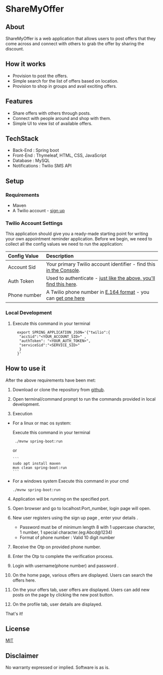 # ShareMyOffer


## About

ShareMyOffer is a web application that allows users to post offers that they come across and connect with others to grab the offer by sharing the discount.



## How it works

- Provision to post the offers.
- Simple search for the list of offers based on location.
- Provision to shop in groups and avail exciting offers.



## Features

- Share offers with others through posts.
- Connect with people around and shop with them.
- Simple UI to view list of available offers.



## TechStack 

- Back-End : Spring boot
- Front-End : Thymeleaf, HTML, CSS, JavaScript
- Database : MySQL
- Notifications : Twilio SMS API


## Setup
### Requirements
 - Maven
 - A Twilio account - [sign up](https://www.twilio.com/try-twilio)


### Twilio Account Settings

This application should give you a ready-made starting point for writing your
own appointment reminder application. Before we begin, we need to collect
all the config values we need to run the application:

| Config&nbsp;Value | Description                                                                                                                                                  |
| :---------------- | :----------------------------------------------------------------------------------------------------------------------------------------------------------- |
| Account&nbsp;Sid  | Your primary Twilio account identifier - find this [in the Console](https://www.twilio.com/console).                                                         |
| Auth&nbsp;Token   | Used to authenticate - [just like the above, you'll find this here](https://www.twilio.com/console).                                                         |
| Phone&nbsp;number | A Twilio phone number in [E.164 format](https://en.wikipedia.org/wiki/E.164) - you can [get one here](https://www.twilio.com/console/phone-numbers/incoming) |

### Local Development


1. Execute this command in your terminal 
    ```
      export SPRING_APPLICATION_JSON='{"twilio":{
       "accSid":"<YOUR_ACCOUNT_SID>" ,
       "authToken": "<YOUR_AUTH_TOKEN>",
       "serviceSid":"<SERVICE_SID>" 
       }
      }'
      ```



## How to use it 

After the above requirements have been met:

1. Download or clone the repository from [github](https://github.com/NeerajaGoli/ShareMyOffer).

2. Open terminal/command prompt to run the commands provided in local development.

3. Execution
- For a linux or mac os system:
    
     Execute this command in your terminal 
    ``` 
     ./mvnw spring-boot:run
    ``` 
    or
      
      ```
      sudo apt install maven
      mvn clean spring-boot:run
      ```
   
- For a windows system 
   Execute this command in your cmd
    
    ``` 
    ./mvnw spring-boot:run
    ```
    
4. Application will be running on the specified port.
 
5. Open browser and go to localhost:Port_number, login page will open.

6. New user registers using the sign up page , enter your details .
   
   - Password must be of minimum length 8 with 1 uppercase character, 1 number, 1 special character.(eg:Abcd@1234)
   - Format of phone number : Valid 10 digit number
7. Receive the Otp on provided phone number.
8. Enter the Otp to complete the verification process.
9. Login with username(phone number) and password .
10. On the home page, various offers are displayed. Users can search the offers here.
11. On the your offers tab, user offers are displayed. Users can add new posts on the page by clicking the new post button.
12. On the profile tab, user details are displayed.

 

That's it!

## License

[MIT](http://www.opensource.org/licenses/mit-license.html)

## Disclaimer

No warranty expressed or implied. Software is as is.









 
